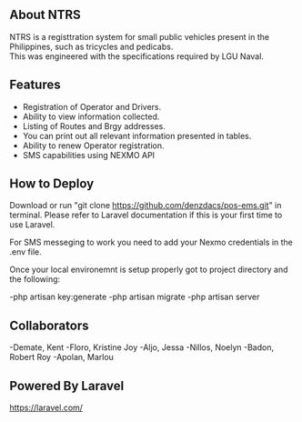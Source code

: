 ## About NTRS

NTRS is a registtration system for small public vehicles present in the Philippines, such as tricycles and pedicabs. 
</br>
This was engineered with the specifications required by LGU Naval. 

## Features
- Registration of Operator and Drivers.
- Ability to view information collected.
- Listing of Routes and Brgy addresses.
- You can print out all relevant information presented in tables.
- Ability to renew Operator registration.
- SMS capabilities using NEXMO API

## How to Deploy

Download or run "git clone https://github.com/denzdacs/pos-ems.git" in terminal.
Please refer to Laravel documentation if this is your first time to use Laravel.

For SMS messeging to work you need to add your Nexmo credentials in the .env file.

Once your local environemnt is setup properly got to project directory and the following:

-php artisan key:generate 
-php artisan migrate 
-php artisan server

## Collaborators

-Demate, Kent
-Floro, Kristine Joy
-Aljo, Jessa
-Nillos, Noelyn
-Badon, Robert Roy
-Apolan, Marlou

## Powered By Laravel

https://laravel.com/


